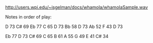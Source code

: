http://users.wpi.edu/~isgelman/docs/whamola/whamolaSample.wav

Notes in order of play:

D 73
C# 69
Eb 77 
C 65
D 73
Bb 58
D 73
Ab 52
F 43
D 73

Eb 77
D 73 
C# 69
C 65
B 61
A 55
G 49
E 41
C# 34
